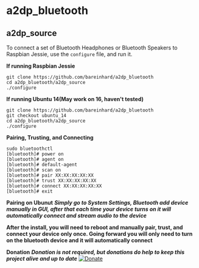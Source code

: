 # a2dp_bluetooth

## a2dp_source

To connect a set of Bluetooth Headphones or Bluetooth Speakers to Raspbian Jessie, use the `configure` file, and run it.

**If running Raspbian Jessie**
```
git clone https://github.com/bareinhard/a2dp_bluetooth
cd a2dp_bluetooth/a2dp_source
./configure
```
**If running Ubuntu 14(May work on 16, haven't tested)**
```
git clone https://github.com/bareinhard/a2dp_bluetooth
git checkout ubuntu_14
cd a2dp_bluetooth/a2dp_source
./configure
```

**Pairing, Trusting, and Connecting**
```
sudo bluetoothctl
[bluetooth]# power on
[bluetooth]# agent on
[bluetooth]# default-agent
[bluetooth]# scan on
[bluetooth]# pair XX:XX:XX:XX:XX
[bluetooth]# trust XX:XX:XX:XX:XX
[bluetooth]# connect XX:XX:XX:XX:XX
[bluetooth]# exit
```
**Pairing on Ubunut**
***Simply go to System Settings, Bluetooth add device manually in GUI, after that each time your device turns on it will automatically connect and stream audio to the device***

**After the install, you will need to reboot and manually pair, trust, and connect your device only once. Going forward you will only need to turn on the bluetooth device and it will automatically connect**

**Donation**
***Donation is not required, but donations do help to keep this project alive and up to date***
[![Donate](https://img.shields.io/badge/Donate-PayPal-green.svg)](brett@reinhards.us)
